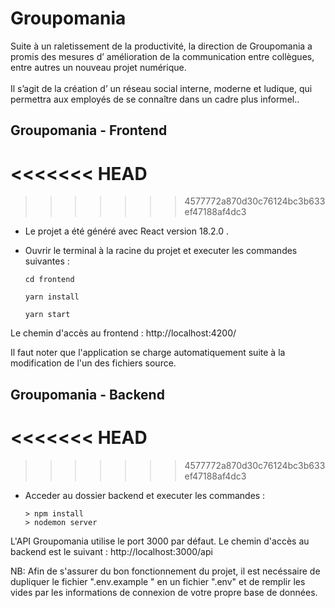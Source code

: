 # Groupomania 

Suite à un raletissement de la productivité, la direction de Groupomania a promis des mesures d’
amélioration de la communication entre collègues,
entre autres un nouveau projet numérique.</br></br>
Il s’agit de la création d’
un réseau social interne,
moderne et ludique, qui permettra aux employés de se connaître dans un cadre plus
informel..

## Groupomania - Frontend
<<<<<<< HEAD
<br/>
=======

>>>>>>> 4577772a870d30c76124bc3b633ef47188af4dc3
-  Le projet a été généré avec React  version 18.2.0 .

- Ouvrir le terminal à la racine du projet et executer les commandes suivantes :

    `cd frontend `

    `yarn install `

    `yarn start`
    

Le chemin d'accès au frontend : http://localhost:4200/

Il faut noter que l'application se charge automatiquement suite à la modification de l'un des fichiers source.

## Groupomania - Backend
<<<<<<< HEAD
<br/>
=======

>>>>>>> 4577772a870d30c76124bc3b633ef47188af4dc3

- Acceder au dossier backend et executer les commandes :  

      > npm install
      > nodemon server

L'API Groupomania utilise le port 3000 par défaut. Le chemin d'accès au backend est le suivant :
http://localhost:3000/api 

NB: Afin de s'assurer du bon fonctionnement du projet, il est necéssaire de dupliquer le fichier ".env.example " en un fichier ".env" et de remplir les vides par les informations de connexion de votre propre base de données. 
